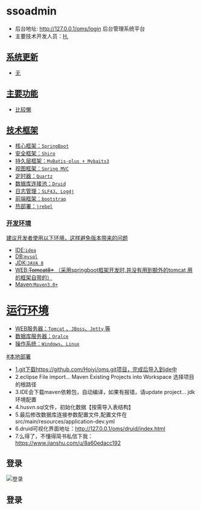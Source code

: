 # ssoadmin
* 后台地址: http://127.0.0.1/oms/login 后台管理系统平台<br/>
* 主要技术开发人员：<a href="https://www.jianshu.com/u/8a60edacc192">H.<br/>
## 系统更新
* 无
## 主要功能
* 比较懒<br/>

## 技术框架
* 核心框架：`SpringBoot`
* 安全框架：`Shiro`
* 持久层框架：`MyBatis-plus + Mybaits3`
* 视图框架：`Spring MVC`
* 定时器：`Quartz`
* 数据库连接池：`Druid`
* 日志管理：`SLF4J`、`Log4j`
* 前端框架：`bootstrap`
* 热部署：`jrebel`

### 开发环境
建议开发者使用以下环境，这样避免版本带来的问题
* IDE:`idea`
* DB:`mysql`
* JDK:`JAVA 8`
* WEB:<del>Tomcat8+</del> （采用springboot框架开发时,并没有用到额外的tomcat 用的框架自带的）
* Maven:`Maven3.0+`

# 运行环境
* WEB服务器：`Tomcat` 、`JBoss`、`Jetty` 等
* 数据库服务器：`Oralce`
* 操作系统：`Windows`、`Linux`

#本地部署
* 1.git下载<a href="https://github.com/Hoiyi/oms.git">https://github.com/Hoiyi/oms.git项目，完成后导入到ide中
* 2.eclipse File import... Maven Existing Projects into Workspace 选择项目的根路径
* 3.IDE会下载maven依赖包，自动编译，如果有报错，请update project... jdk环境配置
* 4.husvn.sql文件，初始化数据【按需导入表结构】
* 5.最后修改数据库连接参数配置文件,配置文件在src/main/resources/application-dev.yml
* 6.druid可视化界面地址：http://127.0.0.1/oms/druid/index.html
* 7.么得了，不懂得简书私信下我：https://www.jianshu.com/u/8a60edacc192

## 登录
![登录](http://tc.lihail.cn/4B50CF7E-C627-442c-B9E6-EC3404B32DB4.png)
## 登录